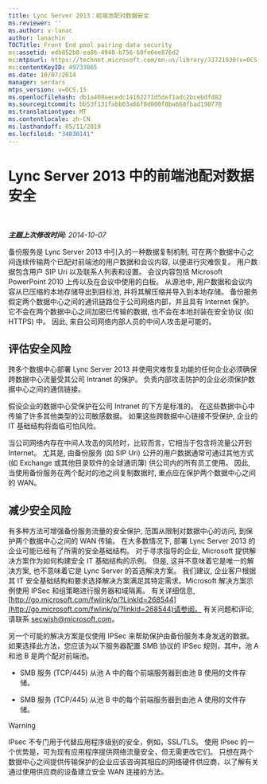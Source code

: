 ```yaml
---
title: Lync Server 2013：前端池配对数据安全
ms.reviewer: ''
ms.author: v-lanac
author: lanachin
TOCTitle: Front End pool pairing data security
ms:assetid: edb852b8-ea86-4948-b756-60fe6ee876d2
ms:mtpsurl: https://technet.microsoft.com/en-us/library/JJ721930(v=OCS.15)
ms:contentKeyID: 49733865
ms.date: 10/07/2014
manager: serdars
mtps_version: v=OCS.15
ms.openlocfilehash: db1a408aecedc14162271d5def1adc2bcebdfd82
ms.sourcegitcommit: bb53f131fabb03a66f0d000f8ba668fbad190778
ms.translationtype: MT
ms.contentlocale: zh-CN
ms.lasthandoff: 05/11/2019
ms.locfileid: "34830141"
---
```

<div data-xmlns="http://www.w3.org/1999/xhtml">

<div class="topic" data-xmlns="http://www.w3.org/1999/xhtml" data-msxsl="urn:schemas-microsoft-com:xslt" data-cs="http://msdn.microsoft.com/en-us/">

<div data-asp="http://msdn2.microsoft.com/asp">

# <a name="front-end-pool-pairing-data-security-in-lync-server-2013"></a>Lync Server 2013 中的前端池配对数据安全

</div>

<div id="mainSection">

<div id="mainBody">

<span> </span>

_**主题上次修改时间:** 2014-10-07_

备份服务是 Lync Server 2013 中引入的一种数据复制机制, 可在两个数据中心之间连续传输两个已配对前端池的用户数据和会议内容, 以便进行灾难恢复。 用户数据包含用户 SIP Uri 以及联系人列表和设置。 会议内容包括 Microsoft PowerPoint 2010 上传以及在会议中使用的白板。 从源池中, 用户数据和会议内容从已压缩的本地存储导出到目标池, 并将其解压缩并导入到本地存储。 备份服务假定两个数据中心之间的通讯链路位于公司网络内部，并且具有 Internet 保护。 它不会在两个数据中心之间加密已传输的数据, 也不会在本地封装在安全协议 (如 HTTPS) 中。 因此, 来自公司网络内部人员的中间人攻击是可能的。

<div>

## <a name="evaluating-security-risks"></a>评估安全风险

跨多个数据中心部署 Lync Server 2013 并使用灾难恢复功能的任何企业必须确保跨数据中心流量受其公司 Intranet 的保护。 负责内部攻击防护的企业必须保护数据中心之间的通信链接。

假设企业的数据中心受保护在公司 Intranet 的下方是标准的。 在这些数据中心中传输了许多其他类型的公司敏感数据。 如果这些跨数据中心链接不受保护, 企业的 IT 基础结构将面临可怕风险。

当公司网络内存在中间人攻击的风险时，比较而言，它相当于包含将流量公开到 Internet。 尤其是, 由备份服务 (如 SIP Uri) 公开的用户数据通常可通过其他方式 (如 Exchange 或其他目录软件的全球通讯簿) 供公司内的所有员工使用。 因此, 当使用备份服务在两个配对的池之间复制数据时, 重点应在保护两个数据中心之间的 WAN。

</div>

<div>

## <a name="mitigating-security-risks"></a>减少安全风险

有多种方法可增强备份服务流量的安全保护, 范围从限制对数据中心的访问, 到保护两个数据中心之间的 WAN 传输。 在大多数情况下, 部署 Lync Server 2013 的企业可能已经有了所需的安全基础结构。 对于寻求指导的企业, Microsoft 提供解决方案作为如何构建安全 IT 基础结构的示例。 但是, 这并不意味着它是唯一的解决方案, 也不意味着它是 Lync Server 的首选解决方案。 我们建议, 企业客户根据其 IT 安全基础结构和要求选择解决方案满足其特定需求。Microsoft 解决方案示例使用 IPSec 和组策略进行服务器和域隔离。 有关详细信息, [http://go.microsoft.com/fwlink/p/?LinkId=268544](http://go.microsoft.com/fwlink/p/?linkid=268544)请参阅。 有关问题和评论, 请联系 secwish@microsoft.com。

另一个可能的解决方案是仅使用 IPSec 来帮助保护由备份服务本身发送的数据。 如果选择此方法，您应该为以下服务器配置 SMB 协议的 IPSec 规则，其中，池 A 和池 B 是两个配对前端池。

  - SMB 服务 (TCP/445) 从池 A 中的每个前端服务器到由池 B 使用的文件存储。

  - SMB 服务 (TCP/445) 从池 B 中的每个前端服务器到由池 A 使用的文件存储。

<div>


> [!WARNING]  
> IPsec 不专门用于代替应用程序级别的安全，例如，SSL/TLS。 使用 IPsec 的一个优势是，可为现有应用程序提供网络流量安全，但无需更改它们。 只想在两个数据中心之间提供传输保护的企业应该咨询其相应的网络硬件供应商，以了解有关通过使用供应商的设备建立安全 WAN 连接的方法。



</div>

</div>

</div>

<span> </span>

</div>

</div>

</div>


